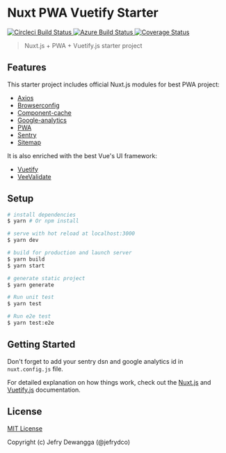 # Nuxt PWA Vuetify Starter

<p>
  <a href="https://circleci.com/gh/jefrydco/nuxt-pwa-vuetify-starter">
    <img src="https://badgen.net/circleci/github/jefrydco/nuxt-pwa-vuetify-starter" alt="Circleci Build Status">
  </a>
  <a href="https://dev.azure.com/jefrydco/nuxt-pwa-vuetify-starter/_build/latest?definitionId=1">
    <img src="https://dev.azure.com/jefrydco/nuxt-pwa-vuetify-starter/_apis/build/status/jefrydco.nuxt-pwa-vuetify-starter" alt="Azure Build Status">
  </a>
  <a href="https://codecov.io/gh/jefrydco/nuxt-pwa-vuetify-starter">
    <img src="https://badgen.net/codecov/c/github/jefrydco/nuxt-pwa-vuetify-starter" alt="Coverage Status">
  </a>
 </p>

> Nuxt.js + PWA + Vuetify.js starter project

## Features

This starter project includes official Nuxt.js modules for best PWA project:

- [Axios](https://github.com/nuxt-community/axios-module)
- [Browserconfig](https://github.com/nuxt-community/modules/tree/master/packages/browserconfig)
- [Component-cache](https://github.com/nuxt-community/modules/tree/master/packages/component-cache)
- [Google-analytics](https://github.com/nuxt-community/analytics-module)
- [PWA](https://github.com/nuxt-community/pwa-module)
- [Sentry](https://github.com/nuxt-community/sentry-module)
- [Sitemap](https://github.com/nuxt-community/sitemap-module)

It is also enriched with the best Vue's UI framework:

- [Vuetify](https://vuetifyjs.com)
- [VeeValidate](https://baianat.github.io/vee-validate/)

## Setup

```bash
# install dependencies
$ yarn # Or npm install

# serve with hot reload at localhost:3000
$ yarn dev

# build for production and launch server
$ yarn build
$ yarn start

# generate static project
$ yarn generate

# Run unit test
$ yarn test

# Run e2e test
$ yarn test:e2e
```

## Getting Started

Don't forget to add your sentry dsn and google analytics id in `nuxt.config.js` file.

For detailed explanation on how things work, check out the [Nuxt.js](https://github.com/nuxt/nuxt.js) and [Vuetify.js](https://vuetifyjs.com/) documentation.

## License

[MIT License](./license.md)

Copyright (c) Jefry Dewangga (@jefrydco)
